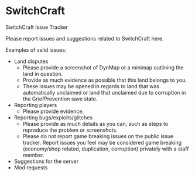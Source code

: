 # SwitchCraft
SwitchCraft Issue Tracker

Please report issues and suggestions related to SwitchCraft here.

Examples of valid issues:
  * Land disputes
    - Please provide a screenshot of DynMap or a minimap outlining the land in question.
    - Provide as much evidence as possible that this land belongs to you.
    - These issues may be opened in regards to land that was automatically unclaimed or land that unclaimed due to corruption in the GriefPrevention save state.
  * Reporting players
    - Please provide evidence.
  * Reporting bugs/exploits/glitches
    - Please provide as much details as you can, such as steps to reproduce the problem or screenshots.
    - Please do not report game breaking issues on the public issue tracker. Report issues you feel may be considered game breaking (economy/shop related, duplication, corruption) privately with a staff member.
  * Suggestions for the server
  * Mod requests
